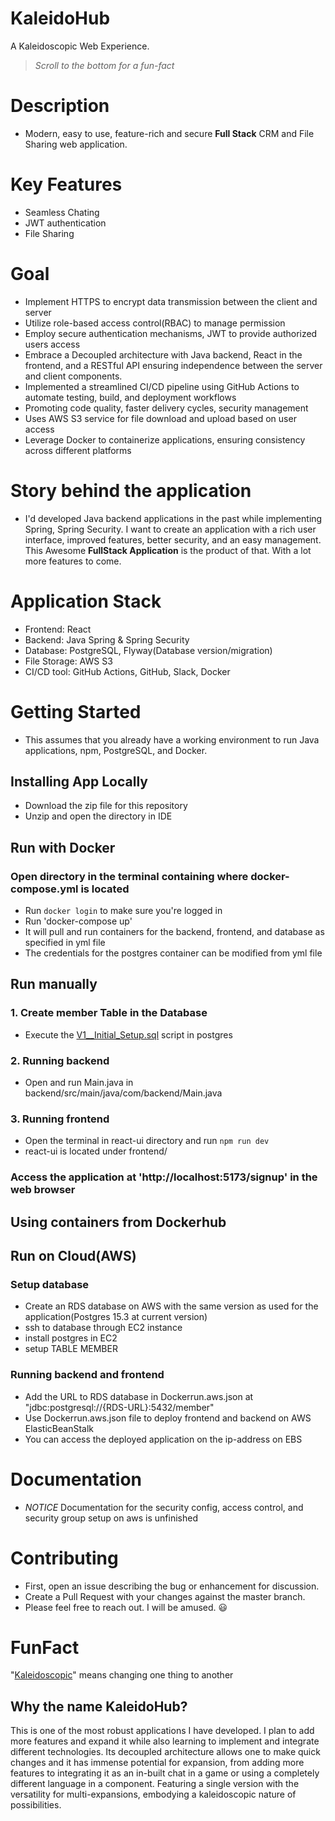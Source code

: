 ﻿# KaleidoHub
A Kaleidoscopic Web Experience.
 > *Scroll to the bottom for a fun-fact*

# Description
-  Modern, easy to use, feature-rich and secure **Full Stack** CRM and File Sharing web application.

# Key Features
- Seamless Chating
- JWT authentication
- File Sharing

# Goal
- Implement HTTPS to encrypt data transmission between the client and server
- Utilize role-based access control(RBAC) to manage permission
- Employ secure authentication mechanisms, JWT to provide authorized users access
- Embrace a Decoupled architecture with Java backend, React in the frontend, and a RESTful API ensuring independence between the server and client components.
- Implemented a streamlined CI/CD pipeline using GitHub Actions to automate testing, build, and deployment workflows
- Promoting code quality, faster delivery cycles, security management
- Uses AWS S3 service for file download and upload based on user access
- Leverage Docker to containerize applications, ensuring consistency across different platforms

# Story behind the application
- I'd developed Java backend applications in the past while implementing Spring, Spring Security. I want to create an application with a rich user interface, improved features, better security, and an easy management. This Awesome **FullStack Application** is the product of that. With a lot more features to come.

# Application Stack
-  Frontend: React
-  Backend: Java Spring & Spring Security
-  Database: PostgreSQL, Flyway(Database version/migration)
-  File Storage: AWS S3
-  CI/CD tool: GitHub Actions, GitHub, Slack, Docker

# Getting Started
- This assumes that you already have a working environment to run Java applications, npm, PostgreSQL, and Docker. 
## Installing App Locally
- Download the zip file for this repository
- Unzip and open the directory in IDE
## Run with Docker
### Open directory in the terminal containing where docker-compose.yml is located
- Run `docker login` to make sure you're logged in
- Run 'docker-compose up'
- It will pull and run containers for the backend, frontend, and database as specified in yml file
- The credentials for the postgres container can be modified from yml file
## Run manually
### 1. Create member Table in the Database
-  Execute the [V1__Initial_Setup.sql](https://github.com/Ninja-Cyborg/spring_react_application/blob/main/backend/src/main/resources/db/migration/V1__Initial_Setup.sql) script in postgres
### 2. Running backend  
-  Open and run Main.java in backend/src/main/java/com/backend/Main.java
### 3. Running frontend
-  Open the terminal in react-ui directory and run `npm run dev`
-  react-ui is located under frontend/
### Access the application at 'http://localhost:5173/signup' in the web browser
## Using containers from Dockerhub
## Run on Cloud(AWS)
### Setup database
- Create an RDS database on AWS with the same version as used for the application(Postgres 15.3 at current version)
- ssh to database through EC2 instance
- install postgres in EC2
- setup TABLE MEMBER
### Running backend and frontend
- Add the URL to RDS database in Dockerrun.aws.json at "jdbc:postgresql://{RDS-URL}:5432/member"
- Use Dockerrun.aws.json file to deploy frontend and backend on AWS ElasticBeanStalk
- You can access the deployed application on the ip-address on EBS

# Documentation
-  *NOTICE* Documentation for the security config, access control, and security group setup on aws is unfinished

# Contributing
- First, open an issue describing the bug or enhancement for discussion.
- Create a Pull Request with your changes against the master branch.
- Please feel free to reach out. I will be amused. :smiley:

# FunFact
"[Kaleidoscopic](https://www.merriam-webster.com/dictionary/kaleidoscopic)" means changing one thing to another

## Why the name **KaleidoHub**?
This is one of the most robust applications I have developed. I plan to add more features and expand it while also learning to implement and integrate different technologies. Its decoupled architecture allows one to make quick changes and it has immense potential for expansion, from adding more features to integrating it as an in-built chat in a game or using a completely different language in a component. Featuring a single version with the versatility for multi-expansions, embodying a kaleidoscopic nature of possibilities.
